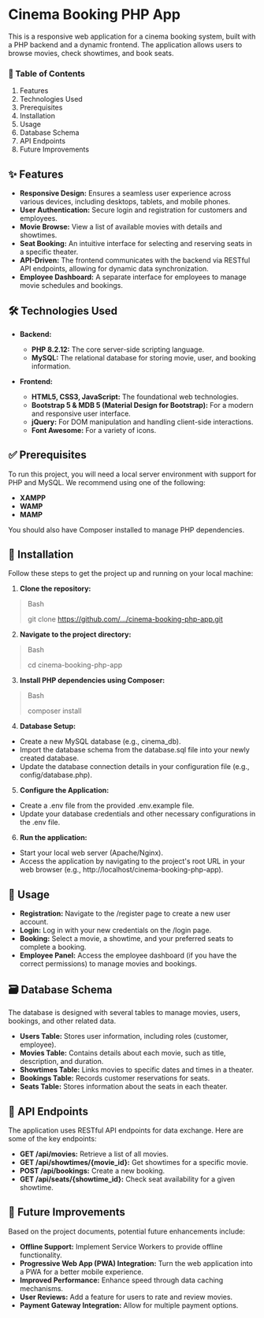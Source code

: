 # Cinema Booking PHP App
<p> This is a responsive web application for a cinema booking system, built with a PHP backend and a dynamic frontend. The application allows users to browse movies, check showtimes, and book seats. </p>

### 📝 Table of Contents
1. Features
2. Technologies Used
3. Prerequisites
4. Installation
5. Usage
6. Database Schema
7. API Endpoints
8. Future Improvements

## ✨ Features
* **Responsive Design:** Ensures a seamless user experience across various devices, including desktops, tablets, and mobile phones.
* **User Authentication:** Secure login and registration for customers and employees.
* **Movie Browse:** View a list of available movies with details and showtimes.
* **Seat Booking:** An intuitive interface for selecting and reserving seats in a specific theater.
* **API-Driven:** The frontend communicates with the backend via RESTful API endpoints, allowing for dynamic data synchronization.
* **Employee Dashboard:** A separate interface for employees to manage movie schedules and bookings.

## 🛠️ Technologies Used
* **Backend:**
  - **PHP 8.2.12:** The core server-side scripting language.
  - **MySQL:** The relational database for storing movie, user, and booking information.

* **Frontend:**
  - **HTML5, CSS3, JavaScript:** The foundational web technologies.
  - **Bootstrap 5 & MDB 5 (Material Design for Bootstrap):** For a modern and responsive user interface.
  - **jQuery:** For DOM manipulation and handling client-side interactions.
  - **Font Awesome:** For a variety of icons.

## ✅ Prerequisites
To run this project, you will need a local server environment with support for PHP and MySQL. We recommend using one of the following:
* **XAMPP**
* **WAMP**
* **MAMP**

You should also have Composer installed to manage PHP dependencies.

## 🚀 Installation
Follow these steps to get the project up and running on your local machine:

1. **Clone the repository:**

> Bash
> 
> git clone https://github.com/.../cinema-booking-php-app.git

2. **Navigate to the project directory:**

> Bash
> 
>cd cinema-booking-php-app

3. **Install PHP dependencies using Composer:**

> Bash
> 
>composer install

4. **Database Setup:**
* Create a new MySQL database (e.g., cinema_db).
* Import the database schema from the database.sql file into your newly created database.
* Update the database connection details in your configuration file (e.g., config/database.php).

5. **Configure the Application:**
* Create a .env file from the provided .env.example file.
* Update your database credentials and other necessary configurations in the .env file.

6. **Run the application:**
* Start your local web server (Apache/Nginx).
* Access the application by navigating to the project's root URL in your web browser (e.g., http://localhost/cinema-booking-php-app).

## 📖 Usage
* **Registration:** Navigate to the /register page to create a new user account.
* **Login:** Log in with your new credentials on the /login page.
* **Booking:** Select a movie, a showtime, and your preferred seats to complete a booking.
* **Employee Panel:** Access the employee dashboard (if you have the correct permissions) to manage movies and bookings.

## 🗃️ Database Schema
The database is designed with several tables to manage movies, users, bookings, and other related data.

* **Users Table:** Stores user information, including roles (customer, employee).
* **Movies Table:** Contains details about each movie, such as title, description, and duration.
* **Showtimes Table:** Links movies to specific dates and times in a theater.
* **Bookings Table:** Records customer reservations for seats.
* **Seats Table:** Stores information about the seats in each theater.

## 📡 API Endpoints
The application uses RESTful API endpoints for data exchange. Here are some of the key endpoints:

* **GET /api/movies:** Retrieve a list of all movies.
* **GET /api/showtimes/{movie_id}:** Get showtimes for a specific movie.
* **POST /api/bookings:**  Create a new booking.
* **GET /api/seats/{showtime_id}:** Check seat availability for a given showtime.

## 🚀 Future Improvements
Based on the project documents, potential future enhancements include:

* **Offline Support:** Implement Service Workers to provide offline functionality.
* **Progressive Web App (PWA) Integration:** Turn the web application into a PWA for a better mobile experience.
* **Improved Performance:** Enhance speed through data caching mechanisms.
* **User Reviews:** Add a feature for users to rate and review movies.
* **Payment Gateway Integration:** Allow for multiple payment options.
